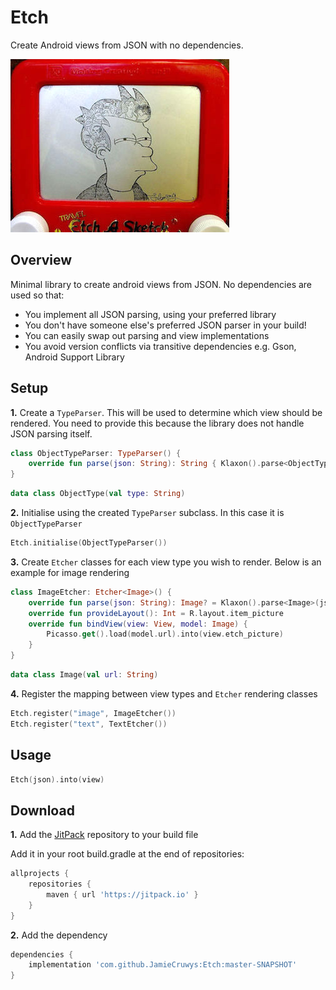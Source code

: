 Etch
=======

Create Android views from JSON with no dependencies.

<img src="github/etch.jpg" width="350" height="277" />

Overview
--------

Minimal library to create android views from JSON. No dependencies are used so that:
- You implement all JSON parsing, using your preferred library
- You don't have someone else's preferred JSON parser in your build!
- You can easily swap out parsing and view implementations
- You avoid version conflicts via transitive dependencies e.g. Gson, Android Support Library

Setup
--------

**1.** Create a `TypeParser`. This will be used to determine which view should be rendered. You need to provide this because the library does not handle JSON parsing itself.

```kotlin
class ObjectTypeParser: TypeParser() {
    override fun parse(json: String): String { Klaxon().parse<ObjectType>(json)?.type ?: "" }
}
```

```kotlin
data class ObjectType(val type: String)
```

**2.** Initialise using the created `TypeParser` subclass. In this case it is `ObjectTypeParser`

```kotlin
Etch.initialise(ObjectTypeParser())
```

**3.** Create `Etcher` classes for each view type you wish to render. Below is an example for image rendering

```kotlin
class ImageEtcher: Etcher<Image>() {
    override fun parse(json: String): Image? = Klaxon().parse<Image>(json)
    override fun provideLayout(): Int = R.layout.item_picture
    override fun bindView(view: View, model: Image) {
        Picasso.get().load(model.url).into(view.etch_picture)
    }
}
```
```kotlin
data class Image(val url: String)
```

**4.** Register the mapping between view types and `Etcher` rendering classes

```kotlin
Etch.register("image", ImageEtcher())
Etch.register("text", TextEtcher())
```

Usage
--------

```kotlin
Etch(json).into(view)
```

Download
--------

**1.** Add the [JitPack](https://jitpack.io) repository to your build file

Add it in your root build.gradle at the end of repositories:

```groovy
allprojects {
    repositories {
        maven { url 'https://jitpack.io' }
    }
}
```

**2.** Add the dependency  

```groovy
dependencies {
    implementation 'com.github.JamieCruwys:Etch:master-SNAPSHOT'
}
```